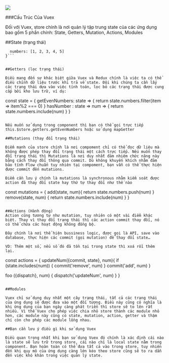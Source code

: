![](https://topdev.vn/blog/wp-content/uploads/2019/02/vuex-la-gi-1.png)


###Cấu Trúc Của Vuex

Đối với Vuex, store chính là nơi quản lý tập trung state của các ứng dụng bao gồm 5 phần chính: State, Getters, Mutation, Actions, Modules

##State (trạng thái)


```const state = {
  numbers: [1, 2, 3, 4, 5]
}```


##Getters (lọc trạng thái)

Điều mang đến sự khác biệt giữa Vuex và Redux chính là việc ta có thể điều chỉnh dữ liệu trước khi trả về state. Đôi khi chúng ta cần lấy các trạng thái dựa vào việc tính toán, lọc bỏ các trạng thái được cung cấp bởi kho lưu trữ, ví dụ:

```
const state = {
  getEvenNumbers: state => {
    return state.numbers.filter(item => item%2 === 0)
  }
  hasNumber : state => num => {
    return state.numbers.include(num)
  }
}
```

Nếu muốn sử dụng trong component thì bạn có thể gọi trực tiếp this.$store.getters.getEvenNumbers hoặc sử dụng mapGetter

##Mutations (thay đổi trạng thái)

Điểm mạnh của store chính là nơi compoment chỉ có thể đọc dữ liệu mà không được phép thay đổi trạng thái một cách trực tiếp. Nếu muốn thay đổi trạng thái thì Mutations là nơi duy nhất đảm nhiệm chức năng này bằng cách thay đổi thông qua commit. Dù không khuyến khích nhằm đảm bảo tính Flow chuẩn tuy nhiên tại compoment, bạn vẫn có thể thực hiện được commit đến mutations.

Điểm cần lưu ý chính là mutations là synchronous nhằm kiểm soát được action đã thay đổi state hay thứ tự thay đổi như thế nào

```
const mutations = {
  add(state, num){
    return state.numbers.push(num)
  }
  remove(state, num) {
    return state.numbers.include(num)
  }
}
```

##Actions (Hành động)
Action cũng tương tự như mutation, tuy nhiên có một vài điểm khác biệt. Thay vì thay đổi trạng thái thì các action commit thay đổi, nó có thể chứa các hoạt động không đồng bộ.

Đây chính là nơi thể hiện bussiness logic, được gọi là API, save vào database, thực hiện các commit (gọi mutation) để thay đổi state…

VD: Thêm một số, nếu số đó đã tồn tại trong state thì xoá rồi thêm lại.

```
const actions = {
  updateNum({commit, state}, num){
    if (state.includes(num)) {
      commit('remove', num)
    }
    commit('add', num)
  }

  foo ({dispatch}, num) {
    dispatch('updateNum', num)
  }
}
```

##Modules

Vuex chỉ sử dụng duy nhất một cây trạng thái, tất cả các trạng thái của ứng dụng sẽ được đưa vào một đối tượng. Điều này cũng có nghĩa là khi ứng dụng của bạn ngày càng phát triển thì store sẽ to lên rất nhiều. Vì thế Vuex cho phép việc chia nhỏ store thành các module nhỏ hơn, các module này cũng có state, mutation, action, getter và thậm chí còn cho phép các module lồng nhau.

##Bạn cần lưu ý điều gì khi sử dụng Vuex

Điều quan trọng nhất khi bạn sử dụng Vuex đó chính là xác định cái nào là state sẽ lưu trữ trong store, cái nào chỉ là local state nằm trong component. Bạn hoàn toàn có thể đưa tất cả vào trong store, tuy nhiên đến khi quy mô của ứng dụng càng lớn kéo theo store cũng sẽ to ra dẫn đến việc khó khăn trong việc quản lý state.
